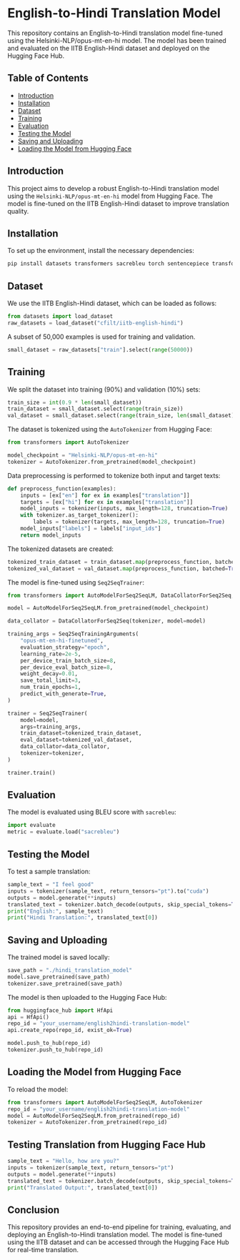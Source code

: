 # English-to-Hindi Translation Model

This repository contains an English-to-Hindi translation model fine-tuned using the Helsinki-NLP/opus-mt-en-hi model. The model has been trained and evaluated on the IITB English-Hindi dataset and deployed on the Hugging Face Hub.

## Table of Contents

- [Introduction](#introduction)
- [Installation](#installation)
- [Dataset](#dataset)
- [Training](#training)
- [Evaluation](#evaluation)
- [Testing the Model](#testing-the-model)
- [Saving and Uploading](#saving-and-uploading)
- [Loading the Model from Hugging Face](#loading-the-model-from-hugging-face)

## Introduction

This project aims to develop a robust English-to-Hindi translation model using the `Helsinki-NLP/opus-mt-en-hi` model from Hugging Face. The model is fine-tuned on the IITB English-Hindi dataset to improve translation quality.

## Installation

To set up the environment, install the necessary dependencies:

```bash
pip install datasets transformers sacrebleu torch sentencepiece transformers[sentencepiece] evaluate huggingface_hub
```

## Dataset

We use the IITB English-Hindi dataset, which can be loaded as follows:

```python
from datasets import load_dataset
raw_datasets = load_dataset("cfilt/iitb-english-hindi")
```

A subset of 50,000 examples is used for training and validation.

```python
small_dataset = raw_datasets["train"].select(range(50000))
```

## Training

We split the dataset into training (90%) and validation (10%) sets:

```python
train_size = int(0.9 * len(small_dataset))
train_dataset = small_dataset.select(range(train_size))
val_dataset = small_dataset.select(range(train_size, len(small_dataset)))
```

The dataset is tokenized using the `AutoTokenizer` from Hugging Face:

```python
from transformers import AutoTokenizer

model_checkpoint = "Helsinki-NLP/opus-mt-en-hi"
tokenizer = AutoTokenizer.from_pretrained(model_checkpoint)
```

Data preprocessing is performed to tokenize both input and target texts:

```python
def preprocess_function(examples):
    inputs = [ex["en"] for ex in examples["translation"]]
    targets = [ex["hi"] for ex in examples["translation"]]
    model_inputs = tokenizer(inputs, max_length=128, truncation=True)
    with tokenizer.as_target_tokenizer():
        labels = tokenizer(targets, max_length=128, truncation=True)
    model_inputs["labels"] = labels["input_ids"]
    return model_inputs
```

The tokenized datasets are created:

```python
tokenized_train_dataset = train_dataset.map(preprocess_function, batched=True, num_proc=4)
tokenized_val_dataset = val_dataset.map(preprocess_function, batched=True, num_proc=4)
```

The model is fine-tuned using `Seq2SeqTrainer`:

```python
from transformers import AutoModelForSeq2SeqLM, DataCollatorForSeq2Seq, Seq2SeqTrainingArguments, Seq2SeqTrainer

model = AutoModelForSeq2SeqLM.from_pretrained(model_checkpoint)

data_collator = DataCollatorForSeq2Seq(tokenizer, model=model)

training_args = Seq2SeqTrainingArguments(
    "opus-mt-en-hi-finetuned",
    evaluation_strategy="epoch",
    learning_rate=2e-5,
    per_device_train_batch_size=8,
    per_device_eval_batch_size=8,
    weight_decay=0.01,
    save_total_limit=3,
    num_train_epochs=1,
    predict_with_generate=True,
)

trainer = Seq2SeqTrainer(
    model=model,
    args=training_args,
    train_dataset=tokenized_train_dataset,
    eval_dataset=tokenized_val_dataset,
    data_collator=data_collator,
    tokenizer=tokenizer,
)

trainer.train()
```

## Evaluation

The model is evaluated using BLEU score with `sacrebleu`:

```python
import evaluate
metric = evaluate.load("sacrebleu")
```

## Testing the Model

To test a sample translation:

```python
sample_text = "I feel good"
inputs = tokenizer(sample_text, return_tensors="pt").to("cuda")
outputs = model.generate(**inputs)
translated_text = tokenizer.batch_decode(outputs, skip_special_tokens=True)
print("English:", sample_text)
print("Hindi Translation:", translated_text[0])
```

## Saving and Uploading

The trained model is saved locally:

```python
save_path = "./hindi_translation_model"
model.save_pretrained(save_path)
tokenizer.save_pretrained(save_path)
```

The model is then uploaded to the Hugging Face Hub:

```python
from huggingface_hub import HfApi
api = HfApi()
repo_id = "your_username/english2hindi-translation-model"
api.create_repo(repo_id, exist_ok=True)

model.push_to_hub(repo_id)
tokenizer.push_to_hub(repo_id)
```

## Loading the Model from Hugging Face

To reload the model:

```python
from transformers import AutoModelForSeq2SeqLM, AutoTokenizer
repo_id = "your_username/english2hindi-translation-model"
model = AutoModelForSeq2SeqLM.from_pretrained(repo_id)
tokenizer = AutoTokenizer.from_pretrained(repo_id)
```

## Testing Translation from Hugging Face Hub

```python
sample_text = "Hello, how are you?"
inputs = tokenizer(sample_text, return_tensors="pt")
outputs = model.generate(**inputs)
translated_text = tokenizer.batch_decode(outputs, skip_special_tokens=True)
print("Translated Output:", translated_text[0])
```

## Conclusion

This repository provides an end-to-end pipeline for training, evaluating, and deploying an English-to-Hindi translation model. The model is fine-tuned using the IITB dataset and can be accessed through the Hugging Face Hub for real-time translation.

